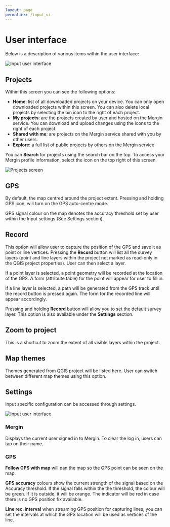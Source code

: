 ```yaml
---
layout: page
permalink: /input_ui
---
```



# User interface

Below is a description of various items within the user interface:

![Input user interface](../images/input_gui.png)

## Projects

Within this screen you can see the following options:
- **Home**: list of all downloaded projects on your device. You can only open downloaded projects within this screen. You can also delete local projects by selecting the bin icon to the right of each project.
- **My projects**: are the projects created by user and hosted on the Mergin service. You can download and upload changes using the icons to the right of each project.
- **Shared with me**: are projects on the Mergin service shared with you by other users.
- **Explore**: a full list of public projects by others on the Mergin service

You can **Search** for projects using the search bar on the top. To access your Mergin profile information, select the icon on the top right of this screen.

![Projects screen](../images/screen4.jpg)

## GPS
By default, the map centred around the project extent. Pressing
and holding GPS icon, will turn on the GPS auto-centre mode.

GPS signal colour on the map denotes the accuracy threshold set by user
within the Input settings (See Settings section).

## Record
This option will allow user to capture the position of the GPS and save it
as point or line vertices. Pressing the **Record**  button will
list all the survey layers (point and line layers within the project not
marked as read-only in the QGIS project properties). User can then
select a layer.

If a point layer is selected, a point geometry will be recorded at the
location of the GPS. A form (attribute table) for the point will appear
for user to fill in.

If a line layer is selected, a path will be generated from the GPS track
until the record button is pressed again. The form for the recorded line
will appear accordingly.

Pressing and holding **Record** button will allow you to set the default survey layer. This option is also available under the **Settings** section.

## Zoom to project
This is a shortcut to zoom the extent of all visible layers within the project.

## Map themes
Themes generated from QGIS project will be listed here. User can switch
between different map themes using this option.

## Settings
Input specific configuration can be accessed through settings.

![Input user interface](../images/input_settings.png)

### Mergin

Displays the current user signed in to Mergin. To clear the log in,
users can tap on their name.

### GPS

**Follow GPS with map** will pan the map so the GPS point can be seen on the
map.

**GPS accuracy** colours show the current strength of the signal based on the
Accuracy threshold. If the signal falls within the the threshold, the
colour will be green. If it is outside, it will be orange. The indicator
will be red in case there is no GPS position fix available.

**Line rec. interval** when streaming GPS position for capturing lines, you can set the intervals at which the GPS location will be used as vertices of the line.
